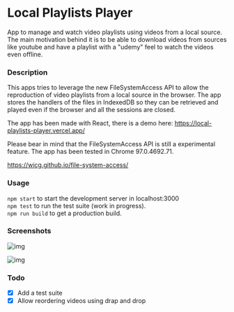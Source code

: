 # Local Playlists Player

App to manage and watch video playlists using videos from a local source. The main motivation behind it is to be able to download videos from sources like youtube and have a playlist with a "udemy" feel to watch the videos even offline.
### Description

This apps tries to leverage the new FileSystemAccess API to allow the reproduction of video playlists from a local source in the browser. The app stores the handlers of the files in IndexedDB so they can be retrieved and played even if the browser and all the sessions are closed.

The app has been made with React, there is a demo here: https://local-playlists-player.vercel.app/

Please bear in mind that the FileSystemAccess API is still a experimental feature. The app has been tested in Chrome 97.0.4692.71.

https://wicg.github.io/file-system-access/

### Usage

`npm start` to start the development server in localhost:3000   
`npm test` to run the test suite (work in progress).  
`npm run build` to get a production build.   


### Screenshots

![img](https://i.imgur.com/vyEHKvZ.jpg)

![img](https://i.imgur.com/oyXWCm3.jpg)
### Todo

- [x] Add a test suite
- [x] Allow reordering videos using drap and drop